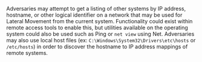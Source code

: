Adversaries may attempt to get a listing of other systems by IP address, hostname, or other logical identifier on a network that may be used for Lateral Movement from the current system. Functionality could exist within remote access tools to enable this, but utilities available on the operating system could also be used such as Ping or `net view` using Net. Adversaries may also use local host files (ex: `C:\Windows\System32\Drivers\etc\hosts` or `/etc/hosts`) in order to discover the hostname to IP address mappings of remote systems.